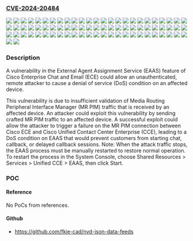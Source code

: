 ### [CVE-2024-20484](https://cve.mitre.org/cgi-bin/cvename.cgi?name=CVE-2024-20484)
![](https://img.shields.io/static/v1?label=Product&message=Cisco%20Enterprise%20Chat%20and%20Email&color=blue)
![](https://img.shields.io/static/v1?label=Version&message=11.5(1)%20&color=brightgreen)
![](https://img.shields.io/static/v1?label=Version&message=11.6(1)%20&color=brightgreen)
![](https://img.shields.io/static/v1?label=Version&message=11.6(1)_ES10%20&color=brightgreen)
![](https://img.shields.io/static/v1?label=Version&message=11.6(1)_ES11%20&color=brightgreen)
![](https://img.shields.io/static/v1?label=Version&message=11.6(1)_ES12%20&color=brightgreen)
![](https://img.shields.io/static/v1?label=Version&message=11.6(1)_ES12_ET1%20&color=brightgreen)
![](https://img.shields.io/static/v1?label=Version&message=11.6(1)_ES2%20&color=brightgreen)
![](https://img.shields.io/static/v1?label=Version&message=11.6(1)_ES3%20&color=brightgreen)
![](https://img.shields.io/static/v1?label=Version&message=11.6(1)_ES4%20&color=brightgreen)
![](https://img.shields.io/static/v1?label=Version&message=11.6(1)_ES5%20&color=brightgreen)
![](https://img.shields.io/static/v1?label=Version&message=11.6(1)_ES6%20&color=brightgreen)
![](https://img.shields.io/static/v1?label=Version&message=11.6(1)_ES7%20&color=brightgreen)
![](https://img.shields.io/static/v1?label=Version&message=11.6(1)_ES9%20&color=brightgreen)
![](https://img.shields.io/static/v1?label=Version&message=11.6(1)_ES9a%20&color=brightgreen)
![](https://img.shields.io/static/v1?label=Version&message=12.0(1)%20&color=brightgreen)
![](https://img.shields.io/static/v1?label=Version&message=12.0(1)_ES1%20&color=brightgreen)
![](https://img.shields.io/static/v1?label=Version&message=12.0(1)_ES2%20&color=brightgreen)
![](https://img.shields.io/static/v1?label=Version&message=12.0(1)_ES3%20&color=brightgreen)
![](https://img.shields.io/static/v1?label=Version&message=12.0(1)_ES4%20&color=brightgreen)
![](https://img.shields.io/static/v1?label=Version&message=12.0(1)_ES5%20&color=brightgreen)
![](https://img.shields.io/static/v1?label=Version&message=12.0(1)_ES6%20&color=brightgreen)
![](https://img.shields.io/static/v1?label=Version&message=12.0(1)_ES6_ET2%20&color=brightgreen)
![](https://img.shields.io/static/v1?label=Version&message=12.0(1)_ES6_ET3%20&color=brightgreen)
![](https://img.shields.io/static/v1?label=Version&message=12.0(1)_ES7%20&color=brightgreen)
![](https://img.shields.io/static/v1?label=Version&message=12.0(1)_ES7_ET1%20&color=brightgreen)
![](https://img.shields.io/static/v1?label=Version&message=12.5(1)_ES3%20&color=brightgreen)
![](https://img.shields.io/static/v1?label=Version&message=12.5(1)_ES3_ET1%20&color=brightgreen)
![](https://img.shields.io/static/v1?label=Version&message=12.5(1)_ES3_ET2%20&color=brightgreen)
![](https://img.shields.io/static/v1?label=Version&message=12.5(1)_ES3_ET3%20&color=brightgreen)
![](https://img.shields.io/static/v1?label=Version&message=12.5(1)_ES4_ET1%20&color=brightgreen)
![](https://img.shields.io/static/v1?label=Version&message=12.5(1)_ES4_ET2%20&color=brightgreen)
![](https://img.shields.io/static/v1?label=Version&message=12.5(1)_ES5%20&color=brightgreen)
![](https://img.shields.io/static/v1?label=Version&message=12.5(1)_ES5_ET1%20&color=brightgreen)
![](https://img.shields.io/static/v1?label=Version&message=12.5(1)_ES5_ET2%20&color=brightgreen)
![](https://img.shields.io/static/v1?label=Version&message=12.5(1)_ES6_ET1%20&color=brightgreen)
![](https://img.shields.io/static/v1?label=Version&message=12.5(1)_ES7%20&color=brightgreen)
![](https://img.shields.io/static/v1?label=Version&message=12.5(1)_ES7_ET1%20&color=brightgreen)
![](https://img.shields.io/static/v1?label=Version&message=12.5(1)_ES8%20&color=brightgreen)
![](https://img.shields.io/static/v1?label=Version&message=12.5(1)_ES8_ET1%20&color=brightgreen)
![](https://img.shields.io/static/v1?label=Version&message=12.5(1)_ET1%20&color=brightgreen)
![](https://img.shields.io/static/v1?label=Version&message=12.6(1)%20&color=brightgreen)
![](https://img.shields.io/static/v1?label=Version&message=12.6(1)_ES1%20&color=brightgreen)
![](https://img.shields.io/static/v1?label=Version&message=12.6(1)_ES1_ET1%20&color=brightgreen)
![](https://img.shields.io/static/v1?label=Version&message=12.6(1)_ES1_ET2%20&color=brightgreen)
![](https://img.shields.io/static/v1?label=Version&message=12.6(1)_ES2%20&color=brightgreen)
![](https://img.shields.io/static/v1?label=Version&message=12.6(1)_ES2_ET5%20&color=brightgreen)
![](https://img.shields.io/static/v1?label=Version&message=12.6(1)_ES3%20&color=brightgreen)
![](https://img.shields.io/static/v1?label=Version&message=12.6(1)_ES3_ET3%20&color=brightgreen)
![](https://img.shields.io/static/v1?label=Version&message=12.6(1)_ES4%20&color=brightgreen)
![](https://img.shields.io/static/v1?label=Version&message=12.6(1)_ES4_ET1%20&color=brightgreen)
![](https://img.shields.io/static/v1?label=Version&message=12.6(1)_ES4_ET2%20&color=brightgreen)
![](https://img.shields.io/static/v1?label=Version&message=12.6(1)_ES5%20&color=brightgreen)
![](https://img.shields.io/static/v1?label=Version&message=12.6(1)_ES5_ET1%20&color=brightgreen)
![](https://img.shields.io/static/v1?label=Version&message=12.6(1)_ES5_ET2%20&color=brightgreen)
![](https://img.shields.io/static/v1?label=Version&message=12.6(1)_ES5_ET3%20&color=brightgreen)
![](https://img.shields.io/static/v1?label=Version&message=12.6(1)_ES6%20&color=brightgreen)
![](https://img.shields.io/static/v1?label=Version&message=12.6(1)_ES6_ET1%20&color=brightgreen)
![](https://img.shields.io/static/v1?label=Version&message=12.6(1)_ES6_ET2%20&color=brightgreen)
![](https://img.shields.io/static/v1?label=Version&message=12.6(1)_ES6_ET3%20&color=brightgreen)
![](https://img.shields.io/static/v1?label=Version&message=12.6(1)_ES7%20&color=brightgreen)
![](https://img.shields.io/static/v1?label=Version&message=12.6(1)_ES7_ET1%20&color=brightgreen)
![](https://img.shields.io/static/v1?label=Version&message=12.6(1)_ES8%20&color=brightgreen)
![](https://img.shields.io/static/v1?label=Version&message=12.6(1)_ES8_ET1%20&color=brightgreen)
![](https://img.shields.io/static/v1?label=Version&message=12.6(1)_ES8_ET2%20&color=brightgreen)
![](https://img.shields.io/static/v1?label=Version&message=12.6(1)_ES9%20&color=brightgreen)
![](https://img.shields.io/static/v1?label=Version&message=12.6(1)_ES9_ET1%20&color=brightgreen)
![](https://img.shields.io/static/v1?label=Version&message=12.6(1)_ET1%20&color=brightgreen)
![](https://img.shields.io/static/v1?label=Version&message=12.6(1)_ET2%20&color=brightgreen)
![](https://img.shields.io/static/v1?label=Version&message=12.6(1)_ET3%20&color=brightgreen)
![](https://img.shields.io/static/v1?label=Version&message=12.6_ES2_ET1%20&color=brightgreen)
![](https://img.shields.io/static/v1?label=Version&message=12.6_ES2_ET2%20&color=brightgreen)
![](https://img.shields.io/static/v1?label=Version&message=12.6_ES2_ET3%20&color=brightgreen)
![](https://img.shields.io/static/v1?label=Version&message=12.6_ES2_ET4%20&color=brightgreen)
![](https://img.shields.io/static/v1?label=Version&message=12.6_ES3_ET1%20&color=brightgreen)
![](https://img.shields.io/static/v1?label=Version&message=12.6_ES3_ET2%20&color=brightgreen)
![](https://img.shields.io/static/v1?label=Vulnerability&message=Improper%20Input%20Validation&color=brightgreen)

### Description

A vulnerability in the External Agent Assignment Service (EAAS) feature of Cisco Enterprise Chat and Email (ECE) could allow an unauthenticated, remote attacker to cause a denial of service (DoS) condition on an affected device.This vulnerability is due to insufficient validation of Media Routing Peripheral Interface Manager (MR PIM) traffic that is received by an affected device. An attacker could exploit this vulnerability by sending crafted MR PIM traffic to an affected device. A successful exploit could allow the attacker to trigger a failure on the MR PIM connection between Cisco ECE and Cisco Unified Contact Center Enterprise (CCE), leading to a DoS condition on EAAS that would prevent customers from starting chat, callback, or delayed callback sessions. Note: When the attack traffic stops, the EAAS process must be manually restarted to restore normal operation. To restart the process in the System Console, choose Shared Resources &gt; Services &gt; Unified CCE &gt; EAAS, then click Start.

### POC

#### Reference
No PoCs from references.

#### Github
- https://github.com/fkie-cad/nvd-json-data-feeds

